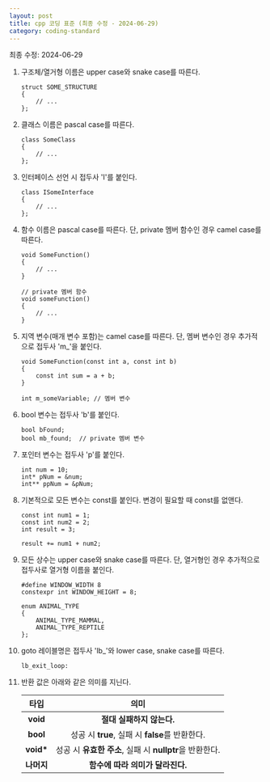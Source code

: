 ```yaml
---
layout: post
title: cpp 코딩 표준 (최종 수정 - 2024-06-29)
category: coding-standard
---
```


최종 수정: 2024-06-29

1. 구조체/열거형 이름은 upper case와 snake case를 따른다.
    ```
    struct SOME_STRUCTURE
    {
        // ...
    };
    ```

1. 클래스 이름은 pascal case를 따른다.
    ```
    class SomeClass
    {
        // ...
    };
    ```

1. 인터페이스 선언 시 접두사 'I'를 붙인다.
    ```
    class ISomeInterface
    {
        // ...
    };
    ```

1. 함수 이름은 pascal case를 따른다. 단, private 멤버 함수인 경우 camel case를 따른다.
    ```
    void SomeFunction()
    {
        // ...
    }

    // private 멤버 함수
    void someFunction() 
    {
        // ...
    }
    ```

1. 지역 변수(매개 변수 포함)는 camel case를 따른다. 단, 멤버 변수인 경우 추가적으로 접두사 'm_'을 붙인다.
    ```
    void SomeFunction(const int a, const int b)
    {
        const int sum = a + b;
    }

    int m_someVariable; // 멤버 변수
    ```

1. bool 변수는 접두사 'b'를 붙인다.
    ```
    bool bFound;
    bool mb_found;  // private 멤버 변수
    ```

1. 포인터 변수는 접두사 'p'를 붙인다.
    ```
    int num = 10;
    int* pNum = &num;
    int** ppNum = &pNum;
    ```

1. 기본적으로 모든 변수는 const를 붙인다. 변경이 필요할 때 const를 없앤다.
    ```
    const int num1 = 1;
    const int num2 = 2;
    int result = 3;

    result += num1 + num2;
    ```

1. 모든 상수는 upper case와 snake case를 따른다. 단, 열거형인 경우 추가적으로 접두사로 열거형 이름을 붙인다.
    ```
    #define WINDOW_WIDTH 8
    constexpr int WINDOW_HEIGHT = 8;

    enum ANIMAL_TYPE
    {
        ANIMAL_TYPE_MAMMAL,
        ANIMAL_TYPE_REPTILE
    };
    ```

1. goto 레이블명은 접두사 'lb_'와 lower case, snake case를 따른다.
    ```
    lb_exit_loop:
    ```

1. 반환 값은 아래와 같은 의미를 지닌다.

    |   타입    |   의미    |
    |   :---:   |   :---:   |
    **void**    |       **절대 실패하지 않는다.**|
    **bool**    |       성공 시 **true**, 실패 시 **false**를 반환한다.|
    **void\***  |     성공 시 **유효한 주소**, 실패 시 **nullptr**을 반환한다.|
    **나머지**  |     **함수에 따라 의미가 달라진다.**|